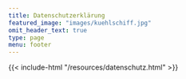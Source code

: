 ```yaml
---
title: Datenschutzerklärung
featured_image: "images/kuehlschiff.jpg"
omit_header_text: true
type: page
menu: footer
---
```


{{< include-html "/resources/datenschutz.html" >}}
